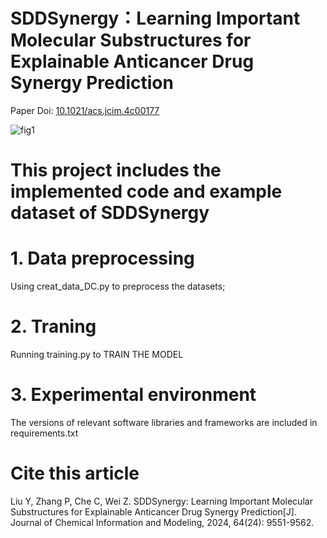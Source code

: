 # SDDSynergy：Learning Important Molecular Substructures for Explainable Anticancer Drug Synergy Prediction
Paper Doi: [10.1021/acs.jcim.4c00177](https://pubs.acs.org/doi/abs/10.1021/acs.jcim.4c00177)

![fig1](https://github.com/Cyneburg/SDDSynergy/assets/105848598/4e2ee732-615b-488b-bd41-01cd2ff2e4b2)


# This project includes the implemented code and example dataset of SDDSynergy
# 1. Data preprocessing
Using creat_data_DC.py to preprocess the datasets;
# 2. Traning
Running training.py to TRAIN THE MODEL
# 3. Experimental environment
The versions of relevant software libraries and frameworks are included in requirements.txt
# Cite this article
Liu Y, Zhang P, Che C, Wei Z. SDDSynergy: Learning Important Molecular Substructures for Explainable Anticancer Drug Synergy Prediction[J]. Journal of Chemical Information and Modeling, 2024, 64(24): 9551-9562.
